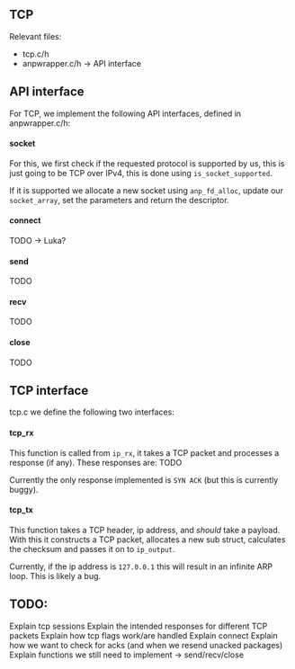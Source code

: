 ## TCP
Relevant files:
- tcp.c/h
- anpwrapper.c/h -> API interface

## API interface
For TCP, we implement the following API interfaces, defined in anpwrapper.c/h:
#### socket
For this, we first check if the requested protocol is supported by us, this is just going to be
TCP over IPv4, this is done using `is_socket_supported`. 

If it is supported we allocate a new socket using `anp_fd_alloc`, update our `socket_array`, set the parameters
and return the descriptor.

#### connect
TODO -> Luka?

#### send
TODO

#### recv
TODO

#### close
TODO

## TCP interface
tcp.c we define the following two interfaces:
#### tcp_rx
This function is called from `ip_rx`, it takes a TCP packet and processes a response (if any). These responses are:
TODO

Currently the only response implemented is `SYN ACK` (but this is currently buggy).

#### tcp_tx
This function takes a TCP header, ip address, and *should* take a payload. With this it constructs a TCP packet, allocates a new sub struct,
calculates the checksum and passes it on to `ip_output`.

Currently, if the ip address is `127.0.0.1` this will result in an infinite ARP loop. This is likely a bug.


## TODO:
Explain tcp sessions
Explain the intended responses for different TCP packets
Explain how tcp flags work/are handled
Explain connect
Explain how we want to check for acks (and when we resend unacked packages)
Explain functions we still need to implement -> send/recv/close